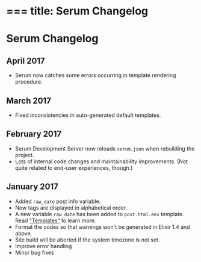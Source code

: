 ===
title: Serum Changelog
===

# Serum Changelog

## April 2017

* Serum now catches some errors occurring in template rendering procedure.

## March 2017

* Fixed inconsistencies in auto-generated default templates.

## February 2017

* Serum Development Server now reloads `serum.json` when rebuilding the project.
* Lots of internal code changes and maintainability improvements. (Not quite
related to end-user experiences, though.)

## January 2017

* Added `raw_date` post info variable.
* Now tags are displayed in alphabetical order.
* A new variable `raw_date` has been added to `post.html.eex` template. Read
    [&quot;Templates&quot;](%pages:docs/templates) to learn more.
* Format the codes so that warnings won't be generated in Elixir 1.4 and above.
* Site build will be aborted if the system timezone is not set.
* Improve error handling
* Minor bug fixes
